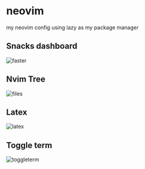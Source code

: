 # neovim
my neovim config using lazy as my package manager

## Snacks dashboard
![faster](https://github.com/user-attachments/assets/e4f5dfd0-c8ff-43d6-93c5-94cf90813351)

## Nvim Tree
![files](https://github.com/user-attachments/assets/0174c41d-2862-462f-b532-c18c77ce6f53)

## Latex
![latex](https://github.com/user-attachments/assets/096a8f73-c2bd-43de-9e68-2fe0b74dd7e8)

## Toggle term
![toggleterm](https://github.com/user-attachments/assets/b19042cf-2f39-4152-ac58-1419725c34b4)



